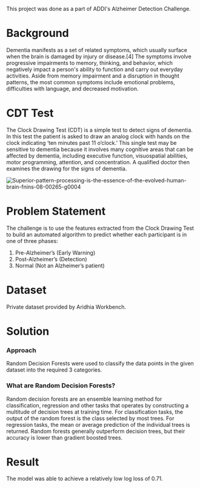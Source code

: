 This project was done as a part of ADDI's Alzheimer Detection Challenge.

# Background
Dementia manifests as a set of related symptoms, which usually surface when the brain is damaged by injury or disease.[4] The symptoms involve progressive impairments to memory, thinking, and behavior, which negatively impact a person's ability to function and carry out everyday activities. Aside from memory impairment and a disruption in thought patterns, the most common symptoms include emotional problems, difficulties with language, and decreased motivation.

# CDT Test
The Clock Drawing Test (CDT) is a simple test to detect signs of dementia. In this test the patient is asked to draw an analog clock with hands on the clock indicating ‘ten minutes past 11 o’clock.’ This single test may be sensitive to dementia because it involves many cognitive areas that can be affected by dementia, including executive function, visuospatial abilities, motor programming, attention, and concentration. A qualified doctor then examines the drawing for the signs of dementia.

![Superior-pattern-processing-is-the-essence-of-the-evolved-human-brain-fnins-08-00265-g0004](https://user-images.githubusercontent.com/53375807/123837826-ec38d980-d928-11eb-8b00-2762586ba4b9.jpg)

# Problem Statement
The challenge is to use the features extracted from the Clock Drawing Test to build an automated algorithm to predict whether each participant is in one of three phases:

1)    Pre-Alzheimer’s (Early Warning)
2)    Post-Alzheimer’s (Detection)
3)    Normal (Not an Alzheimer’s patient)

# Dataset
Private dataset provided by Aridhia Workbench.

# Solution
### Approach
Random Decision Forests were used to classify the data points in the given dataset into the required 3 categories.

### What are Random Decision Forests?
Random decision forests are an ensemble learning method for classification, regression and other tasks that operates by constructing a multitude of decision trees at training time. For classification tasks, the output of the random forest is the class selected by most trees. For regression tasks, the mean or average prediction of the individual trees is returned. Random forests generally outperform decision trees, but their accuracy is lower than gradient boosted trees.

# Result
The model was able to achieve a relatively low log loss of 0.71. 
